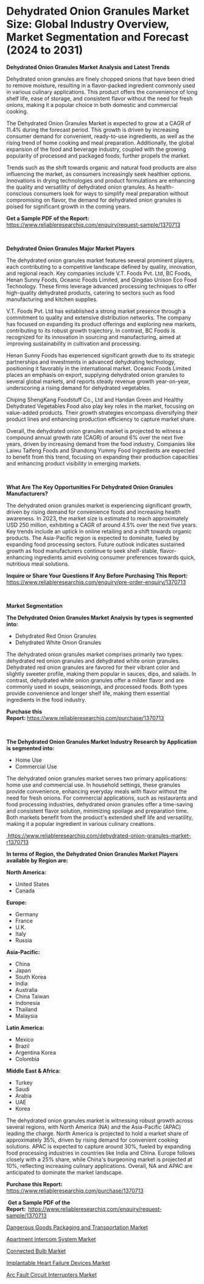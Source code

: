 <p><h1>Dehydrated Onion Granules Market Size: Global Industry Overview, Market Segmentation and Forecast (2024 to 2031)</h1></p><p><strong>Dehydrated Onion Granules Market Analysis and Latest Trends</strong></p>
<p><p>Dehydrated onion granules are finely chopped onions that have been dried to remove moisture, resulting in a flavor-packed ingredient commonly used in various culinary applications. This product offers the convenience of long shelf life, ease of storage, and consistent flavor without the need for fresh onions, making it a popular choice in both domestic and commercial cooking.</p><p>The Dehydrated Onion Granules Market is expected to grow at a CAGR of 11.4% during the forecast period. This growth is driven by increasing consumer demand for convenient, ready-to-use ingredients, as well as the rising trend of home cooking and meal preparation. Additionally, the global expansion of the food and beverage industry, coupled with the growing popularity of processed and packaged foods, further propels the market.</p><p>Trends such as the shift towards organic and natural food products are also influencing the market, as consumers increasingly seek healthier options. Innovations in drying technologies and product formulations are enhancing the quality and versatility of dehydrated onion granules. As health-conscious consumers look for ways to simplify meal preparation without compromising on flavor, the demand for dehydrated onion granules is poised for significant growth in the coming years.</p></p>
<p><strong>Get a Sample PDF of the Report:&nbsp;</strong> <a href="https://www.reliableresearchiq.com/enquiry/request-sample/1370713?utm_campaign=1159&utm_medium=2&utm_source=Github&utm_content=ia&utm_term=06122024&utm_id=dehydrated-onion-granules">https://www.reliableresearchiq.com/enquiry/request-sample/1370713</a></p>
<p>&nbsp;</p>
<p><strong>Dehydrated Onion Granules Major Market Players</strong></p>
<p><p>The dehydrated onion granules market features several prominent players, each contributing to a competitive landscape defined by quality, innovation, and regional reach. Key companies include V.T. Foods Pvt. Ltd, BC Foods, Henan Sunny Foods, Oceanic Foods Limited, and Qingdao Unison Eco Food Technology. These firms leverage advanced processing techniques to offer high-quality dehydrated products, catering to sectors such as food manufacturing and kitchen supplies.</p><p>V.T. Foods Pvt. Ltd has established a strong market presence through a commitment to quality and extensive distribution networks. The company has focused on expanding its product offerings and exploring new markets, contributing to its robust growth trajectory. In contrast, BC Foods is recognized for its innovation in sourcing and manufacturing, aimed at improving sustainability in cultivation and processing.</p><p>Henan Sunny Foods has experienced significant growth due to its strategic partnerships and investments in advanced dehydrating technology, positioning it favorably in the international market. Oceanic Foods Limited places an emphasis on export, supplying dehydrated onion granules to several global markets, and reports steady revenue growth year-on-year, underscoring a rising demand for dehydrated vegetables.</p><p>Chiping ShengKang Foodstuff Co., Ltd and Handan Green and Healthy Dehydrated Vegetables Food also play key roles in the market, focusing on value-added products. Their growth strategies encompass diversifying their product lines and enhancing production efficiency to capture market share.</p><p>Overall, the dehydrated onion granules market is projected to witness a compound annual growth rate (CAGR) of around 6% over the next five years, driven by increasing demand from the food industry. Companies like Laiwu Taifeng Foods and Shandong Yummy Food Ingredients are expected to benefit from this trend, focusing on expanding their production capacities and enhancing product visibility in emerging markets.</p></p>
<p>&nbsp;</p>
<p><strong>What Are The Key Opportunities For Dehydrated Onion Granules Manufacturers?</strong></p>
<p><p>The dehydrated onion granules market is experiencing significant growth, driven by rising demand for convenience foods and increasing health awareness. In 2023, the market size is estimated to reach approximately USD 250 million, exhibiting a CAGR of around 4.5% over the next five years. Key trends include an uptick in online retailing and a shift towards organic products. The Asia-Pacific region is expected to dominate, fueled by expanding food processing sectors. Future outlook indicates sustained growth as food manufacturers continue to seek shelf-stable, flavor-enhancing ingredients amid evolving consumer preferences towards quick, nutritious meal solutions.</p></p>
<p><strong>Inquire or Share Your Questions If Any Before Purchasing This Report:</strong> <a href="https://www.reliableresearchiq.com/enquiry/pre-order-enquiry/1370713?utm_campaign=1159&utm_medium=2&utm_source=Github&utm_content=ia&utm_term=06122024&utm_id=dehydrated-onion-granules">https://www.reliableresearchiq.com/enquiry/pre-order-enquiry/1370713</a></p>
<p>&nbsp;</p>
<p><strong>Market Segmentation</strong></p>
<p><strong>The Dehydrated Onion Granules Market Analysis by types is segmented into:</strong></p>
<p><ul><li>Dehydrated Red Onion Granules</li><li>Dehydrated White Onion Granules</li></ul></p>
<p><p>The dehydrated onion granules market comprises primarily two types: dehydrated red onion granules and dehydrated white onion granules. Dehydrated red onion granules are favored for their vibrant color and slightly sweeter profile, making them popular in sauces, dips, and salads. In contrast, dehydrated white onion granules offer a milder flavor and are commonly used in soups, seasonings, and processed foods. Both types provide convenience and longer shelf life, making them essential ingredients in the food industry.</p></p>
<p><strong>Purchase this Report:&nbsp;</strong><a href="https://www.reliableresearchiq.com/purchase/1370713?utm_campaign=1159&utm_medium=2&utm_source=Github&utm_content=ia&utm_term=06122024&utm_id=dehydrated-onion-granules">https://www.reliableresearchiq.com/purchase/1370713</a></p>
<p>&nbsp;</p>
<p><strong>The Dehydrated Onion Granules Market Industry Research by Application is segmented into:</strong></p>
<p><ul><li>Home Use</li><li>Commercial Use</li></ul></p>
<p><p>The dehydrated onion granules market serves two primary applications: home use and commercial use. In household settings, these granules provide convenience, enhancing everyday meals with flavor without the need for fresh onions. For commercial applications, such as restaurants and food processing industries, dehydrated onion granules offer a time-saving and consistent flavor solution, minimizing spoilage and preparation time. Both markets benefit from the product's extended shelf life and versatility, making it a popular ingredient in various culinary creations.</p></p>
<p><a href="https://www.reliableresearchiq.com/dehydrated-onion-granules-market-r1370713?utm_campaign=1159&utm_medium=2&utm_source=Github&utm_content=ia&utm_term=06122024&utm_id=dehydrated-onion-granules">&nbsp;https://www.reliableresearchiq.com/dehydrated-onion-granules-market-r1370713</a></p>
<p><strong>In terms of Region, the Dehydrated Onion Granules Market Players available by Region are:</strong></p>
<p>
    <p> <strong> North America: </strong>
        <ul>
            <li>United States</li>
            <li>Canada</li>
        </ul>
        </p> 
    <p> <strong> Europe: </strong>
        <ul>
            <li>Germany</li>
            <li>France</li>
            <li>U.K.</li>
            <li>Italy</li>
            <li>Russia</li>
        </ul>
        </p> 
    <p> <strong> Asia-Pacific: </strong>
        <ul>
            <li>China</li>
            <li>Japan</li>
            <li>South Korea</li>
            <li>India</li>
            <li>Australia</li>
            <li>China Taiwan</li>
            <li>Indonesia</li>
            <li>Thailand</li>
            <li>Malaysia</li>
        </ul>
        </p> 
    <p> <strong> Latin America: </strong>
        <ul>
            <li>Mexico</li>
            <li>Brazil</li>
            <li>Argentina Korea</li>
            <li>Colombia</li>
        </ul>
        </p> 
    <p> <strong> Middle East & Africa: </strong>
        <ul>
            <li>Turkey</li>
            <li>Saudi</li>
            <li>Arabia</li>
            <li>UAE</li>
            <li>Korea</li>
        </ul>
    </p>
    </p>
<p><p>The dehydrated onion granules market is witnessing robust growth across several regions, with North America (NA) and the Asia-Pacific (APAC) leading the charge. North America is projected to hold a market share of approximately 35%, driven by rising demand for convenient cooking solutions. APAC is expected to capture around 30%, fueled by expanding food processing industries in countries like India and China. Europe follows closely with a 25% share, while China's burgeoning market is projected at 10%, reflecting increasing culinary applications. Overall, NA and APAC are anticipated to dominate the market landscape.</p></p>
<p><strong>Purchase this Report: </strong><a href="https://www.reliableresearchiq.com/purchase/1370713?utm_campaign=1159&utm_medium=2&utm_source=Github&utm_content=ia&utm_term=06122024&utm_id=dehydrated-onion-granules">https://www.reliableresearchiq.com/purchase/1370713</a></p>
<p>&nbsp;<strong>Get a Sample PDF of the Report:&nbsp;&nbsp;</strong><a href="https://www.reliableresearchiq.com/enquiry/request-sample/1370713?utm_campaign=1159&utm_medium=2&utm_source=Github&utm_content=ia&utm_term=06122024&utm_id=dehydrated-onion-granules">https://www.reliableresearchiq.com/enquiry/request-sample/1370713</a></p>
<p><strong></strong></p>
<p><p><a href="https://issuu.com/reportprime-2/docs/dangerous-goods-packaging-and-transportation-marke?utm_campaign=1159&utm_medium=2&utm_source=Github&utm_content=ia&utm_term=06122024&utm_id=dehydrated-onion-granules">Dangerous Goods Packaging and Transportation Market</a></p><p><a href="https://www.linkedin.com/pulse/detailed-apartment-intercom-system-market-report-projected-oq98e?utm_campaign=1159&utm_medium=2&utm_source=Github&utm_content=ia&utm_term=06122024&utm_id=dehydrated-onion-granules">Apartment Intercom System Market</a></p><p><a href="https://www.linkedin.com/pulse/connected-bulb-market-size-global-revenue-volume-status-ymjxe?utm_campaign=1159&utm_medium=2&utm_source=Github&utm_content=ia&utm_term=06122024&utm_id=dehydrated-onion-granules">Connected Bulb Market</a></p><p><a href="https://issuu.com/reportprime-2/docs/implantable-heart-failure-devices-market-size-2030?utm_campaign=1159&utm_medium=2&utm_source=Github&utm_content=ia&utm_term=06122024&utm_id=dehydrated-onion-granules">Implantable Heart Failure Devices Market</a></p><p><a href="https://www.linkedin.com/pulse/global-arc-fault-circuit-interrupters-market-trends-insights-growth-uduqe?utm_campaign=1159&utm_medium=2&utm_source=Github&utm_content=ia&utm_term=06122024&utm_id=dehydrated-onion-granules">Arc Fault Circuit Interrupters Market</a></p></p>